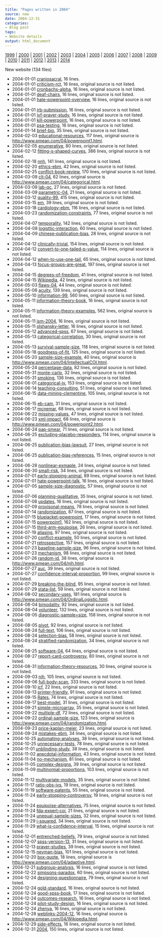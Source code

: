 ```yaml
---
title: "Pages written in 2004"
source: new
date: 2004-12-31
categories:
- Blog post
tags:
- Website details
output: html_document
---
```

 
[1999](http://new.pmean.com/1999/) | [2000](http://new.pmean.com/2000/) | [2001](http://new.pmean.com/2001/) | [2002](http://new.pmean.com/2002/) | [2003](http://new.pmean.com/2003/) | [2004](http://new.pmean.com/2004/) | [2005](http://new.pmean.com/2005/) | [2006](http://new.pmean.com/2006/) | [2007](http://new.pmean.com/2007/) | [2008](http://new.pmean.com/2008/) | [2009](http://new.pmean.com/2009/) | [2010](http://new.pmean.com/2010/) | [2011](http://new.pmean.com/2011/) | [2012](http://new.pmean.com/2012/) | [2013](http://new.pmean.com/2013/) | [2014](http://new.pmean.com/2014/)
 
New website (134 files)
 
+ 2004-01-01 [craniosacral](http://new.pmean.com/craniosacral/),  16 lines.  
+ 2004-01-01 [criticism-rct](http://new.pmean.com/criticism-rct/),  16 lines, original source is not listed.  
+ 2004-01-01 [cronbachs-alpha](http://new.pmean.com/cronbachs-alpha/),  16 lines, original source is not listed.  
+ 2004-01-01 [deaf-chairs](http://new.pmean.com/deaf-chairs/),  16 lines, original source is not listed.  
+ 2004-01-01 [hate-powerpoint-overview](http://new.pmean.com/hate-powerpoint-overview/),  16 lines, original source is not listed.  
+ 2004-01-01 [irb-submission](http://new.pmean.com/irb-submission/),  16 lines, original source is not listed.  
+ 2004-01-01 [ivf-prayer-study](http://new.pmean.com/ivf-prayer-study/),  16 lines, original source is not listed.  
+ 2004-01-01 [kill-powerpoint](http://new.pmean.com/kill-powerpoint/),  16 lines, original source is not listed.  
+ 2004-01-01 [psa-testing](http://new.pmean.com/psa-testing/),  16 lines, original source is not listed.  
+ 2004-01-14 [brief-bio](http://new.pmean.com/brief-bio/),  35 lines, original source is not listed.  
+ 2004-02-03 [educational-resources](http://new.pmean.com/educational-resources/),  117 lines, original source is http://www.pmean.com/04/powerpoint1.html.  
+ 2004-02-05 [enumerative](http://new.pmean.com/enumerative/),  80 lines, original source is not listed.  
+ 2004-02-12 [fitting-s-shaped-curves](http://new.pmean.com/fitting-s-shaped-curves/),  386 lines, original source is not listed.  
+ 2004-02-18 [nnh](http://new.pmean.com/nnh/),  141 lines, original source is not listed.  
+ 2004-02-20 [ethics-ebm](http://new.pmean.com/ethics-ebm/),  42 lines, original source is not listed.  
+ 2004-02-25 [conflict-book-review](http://new.pmean.com/conflict-book-review/),  170 lines, original source is not listed.  
+ 2004-03-09 [clt-04](http://new.pmean.com/clt-04/),  62 lines, original source is http://www.pmean.com/04/categorical.html.  
+ 2004-03-09 [lab-qc](http://new.pmean.com/lab-qc/),  27 lines, original source is not listed.  
+ 2004-03-09 [parametric-04](http://new.pmean.com/parametric-04/),  21 lines, original source is not listed.  
+ 2004-03-12 [quality-99](http://new.pmean.com/quality-99/),  415 lines, original source is not listed.  
+ 2004-03-15 [em](http://new.pmean.com/em/),  39 lines, original source is not listed.  
+ 2004-03-18 [cardiology-ebm](http://new.pmean.com/cardiology-ebm/),  116 lines, original source is not listed.  
+ 2004-03-23 [randomization-constraints](http://new.pmean.com/randomization-constraints/),  77 lines, original source is not listed.  
+ 2004-04-07 [temporality](http://new.pmean.com/temporality/),  142 lines, original source is not listed.  
+ 2004-04-08 [logisttic-interaction](http://new.pmean.com/logisttic-interaction/),  60 lines, original source is not listed.  
+ 2004-04-09 [chinese-publication-bias](http://new.pmean.com/chinese-publication-bias/),  28 lines, original source is not listed.  
+ 2004-04-12 [clinically-trivial](http://new.pmean.com/clinically-trivial/),  154 lines, original source is not listed.  
+ 2004-04-12 [convert-to-one-tailed-p-value](http://new.pmean.com/convert-to-one-tailed-p-value/),  114 lines, original source is not listed.  
+ 2004-04-12 [when-to-use-one-tail](http://new.pmean.com/when-to-use-one-tail/),  65 lines, original source is not listed.  
+ 2004-04-13 [focus-groups-are-great](http://new.pmean.com/focus-groups-are-great/),  197 lines, original source is not listed.  
+ 2004-04-15 [degrees-of-freedom](http://new.pmean.com/degrees-of-freedom/),  41 lines, original source is not listed.  
+ 2004-04-15 [Wikipedia](http://new.pmean.com/Wikipedia/),  42 lines, original source is not listed.  
+ 2004-05-03 [flaws-04](http://new.pmean.com/flaws-04/),  44 lines, original source is not listed.  
+ 2004-05-06 [acuity](http://new.pmean.com/acuity/),  139 lines, original source is not listed.  
+ 2004-05-10 [information-99](http://new.pmean.com/information-99/),  560 lines, original source is not listed.  
+ 2004-05-11 [information-theory-book](http://new.pmean.com/information-theory-book/),  16 lines, original source is not listed.  
+ 2004-05-11 [information-theory-examples](http://new.pmean.com/information-theory-examples/),  562 lines, original source is not listed.  
+ 2004-05-11 [jsm-2004](http://new.pmean.com/jsm-2004/),  16 lines, original source is not listed.  
+ 2004-05-11 [olshansky-letter](http://new.pmean.com/olshansky-letter/),  16 lines, original source is not listed.  
+ 2004-05-12 [advanced-spss](http://new.pmean.com/advanced-spss/),  67 lines, original source is not listed.  
+ 2004-05-13 [categorical-correlation](http://new.pmean.com/categorical-correlation/),  30 lines, original source is not listed.  
+ 2004-05-13 [survival-sample-size](http://new.pmean.com/survival-sample-size/),  118 lines, original source is not listed.  
+ 2004-05-18 [goodness-of-fit](http://new.pmean.com/goodness-of-fit/),  125 lines, original source is not listed.  
+ 2004-05-20 [sample-size-example](http://new.pmean.com/sample-size-example/),  40 lines, original source is http://www.pmean.com/04/IntellectualCOI.html.  
+ 2004-05-24 [percentage-data](http://new.pmean.com/percentage-data/),  82 lines, original source is not listed.  
+ 2004-05-31 [monte-carlo](http://new.pmean.com/monte-carlo/),  32 lines, original source is not listed.  
+ 2004-05-31 [smoking](http://new.pmean.com/smoking/),  136 lines, original source is not listed.  
+ 2004-06-01 [categorical-iv](http://new.pmean.com/categorical-iv/),  153 lines, original source is not listed.  
+ 2004-06-14 [teaching-consulting](http://new.pmean.com/teaching-consulting/),  51 lines, original source is not listed.  
+ 2004-06-15 [data-mining-clementine](http://new.pmean.com/data-mining-clementine/),  105 lines, original source is not listed.  
+ 2004-06-15 [eb-cam](http://new.pmean.com/eb-cam/),  31 lines, original source is not listed.  
+ 2004-06-17 [mcnemar](http://new.pmean.com/mcnemar/),  68 lines, original source is not listed.  
+ 2004-06-22 [missing-values](http://new.pmean.com/missing-values/),  47 lines, original source is not listed.  
+ 2004-06-23 [xml-impact](http://new.pmean.com/xml-impact/),  68 lines, original source is http://www.pmean.com/04/powerpoint2.html.  
+ 2004-06-24 [pap-smear](http://new.pmean.com/pap-smear/),  71 lines, original source is not listed.  
+ 2004-06-25 [excluding-placebo-responders](http://new.pmean.com/excluding-placebo-responders/),  114 lines, original source is not listed.  
+ 2004-06-25 [publication-bias-lawsuit](http://new.pmean.com/publication-bias-lawsuit/),  27 lines, original source is not listed.  
+ 2004-06-25 [publication-bias-references](http://new.pmean.com/publication-bias-references/),  15 lines, original source is not listed.  
+ 2004-06-28 [nonlinear-exmaple](http://new.pmean.com/nonlinear-exmaple/),  24 lines, original source is not listed.  
+ 2004-06-30 [small-risk](http://new.pmean.com/small-risk/),  34 lines, original source is not listed.  
+ 2004-07-01 [early-stopping-animal](http://new.pmean.com/early-stopping-animal/),  89 lines, original source is not listed.  
+ 2004-07-01 [hate-powerpoint-talk](http://new.pmean.com/hate-powerpoint-talk/),  16 lines, original source is not listed.  
+ 2004-07-05 [sample-size-diagnostic](http://new.pmean.com/sample-size-diagnostic/),  57 lines, original source is not listed.  
+ 2004-07-06 [planning-qualitative](http://new.pmean.com/planning-qualitative/),  35 lines, original source is not listed.  
+ 2004-07-08 [updates](http://new.pmean.com/updates/),  16 lines, original source is not listed.  
+ 2004-07-09 [provisonal-means](http://new.pmean.com/provisonal-means/),  78 lines, original source is not listed.  
+ 2004-07-14 [randomization](http://new.pmean.com/randomization/),  87 lines, original source is not listed.  
+ 2004-07-15 [bluejacket-powerpoint](http://new.pmean.com/bluejacket-powerpoint/),  17 lines, original source is not listed.  
+ 2004-07-15 [powerpoint1](http://new.pmean.com/powerpoint1/),  162 lines, original source is not listed.  
+ 2004-07-15 [third-arm-equipoise](http://new.pmean.com/third-arm-equipoise/),  26 lines, original source is not listed.  
+ 2004-07-19 [aliasing](http://new.pmean.com/aliasing/),  97 lines, original source is not listed.  
+ 2004-07-20 [conflict-example](http://new.pmean.com/conflict-example/),  50 lines, original source is not listed.  
+ 2004-07-21 [retrospective](http://new.pmean.com/retrospective/),  157 lines, original source is not listed.  
+ 2004-07-23 [baseline-sample-size](http://new.pmean.com/baseline-sample-size/),  96 lines, original source is not listed.  
+ 2004-07-23 [mechanism](http://new.pmean.com/mechanism/),  98 lines, original source is not listed.  
+ 2004-07-26 [random-id](http://new.pmean.com/random-id/),  38 lines, original source is http://www.pmean.com/04/nih.html.  
+ 2004-07-27 [auc](http://new.pmean.com/auc/),  39 lines, original source is not listed.  
+ 2004-07-27 [confidence-interval-proportion](http://new.pmean.com/confidence-interval-proportion/),  99 lines, original source is not listed.  
+ 2004-07-29 [breaking-the-blind](http://new.pmean.com/breaking-the-blind/),  95 lines, original source is not listed.  
+ 2004-07-29 [stata-list](http://new.pmean.com/stata-list/),  59 lines, original source is not listed.  
+ 2004-08-02 [secondary-uses](http://new.pmean.com/secondary-uses/),  181 lines, original source is http://www.pmean.com/04/OrdinalLogistic.html.  
+ 2004-08-04 [bimodality](http://new.pmean.com/bimodality/),  92 lines, original source is not listed.  
+ 2004-08-04 [volunteer](http://new.pmean.com/volunteer/),  132 lines, original source is not listed.  
+ 2004-08-05 [diagnostic-sample=size](http://new.pmean.com/diagnostic-sample=size/),  158 lines, original source is not listed.  
+ 2004-08-05 [pivot](http://new.pmean.com/pivot/),  92 lines, original source is not listed.  
+ 2004-08-24 [full-text](http://new.pmean.com/full-text/),  106 lines, original source is not listed.  
+ 2004-08-24 [selection-bias](http://new.pmean.com/selection-bias/),  58 lines, original source is not listed.  
+ 2004-08-24 [stratified-randomization](http://new.pmean.com/stratified-randomization/),  34 lines, original source is not listed.  
+ 2004-08-25 [software-04](http://new.pmean.com/software-04/),  64 lines, original source is not listed.  
+ 2004-08-27 [report-card-controversy](http://new.pmean.com/report-card-controversy/),  80 lines, original source is not listed.  
+ 2004-08-31 [information-theory-resources](http://new.pmean.com/information-theory-resources/),  30 lines, original source is not listed.  
+ 2004-09-03 [nih](http://new.pmean.com/nih/),  105 lines, original source is not listed.  
+ 2004-09-06 [full-body-scan](http://new.pmean.com/full-body-scan/),  333 lines, original source is not listed.  
+ 2004-09-10 [icf](http://new.pmean.com/icf/),  22 lines, original source is not listed.  
+ 2004-09-13 [printer-friendly](http://new.pmean.com/printer-friendly/),  91 lines, original source is not listed.  
+ 2004-09-15 [Rates](http://new.pmean.com/Rates/),  74 lines, original source is not listed.  
+ 2004-09-17 [best-model](http://new.pmean.com/best-model/),  31 lines, original source is not listed.  
+ 2004-09-21 [simple-microarray](http://new.pmean.com/simple-microarray/),  35 lines, original source is not listed.  
+ 2004-09-22 [multiple-df](http://new.pmean.com/multiple-df/),  72 lines, original source is not listed.  
+ 2004-09-22 [ordinal-sample-size](http://new.pmean.com/ordinal-sample-size/),  123 lines, original source is http://www.pmean.com/04/randomization.html.  
+ 2004-09-23 [price-kaplan-meier](http://new.pmean.com/price-kaplan-meier/),  23 lines, original source is not listed.  
+ 2004-09-24 [mistakes-ebm](http://new.pmean.com/mistakes-ebm/),  34 lines, original source is not listed.  
+ 2004-10-25 [automating-analyses](http://new.pmean.com/automating-analyses/),  38 lines, original source is not listed.  
+ 2004-10-25 [unnecessary-tests](http://new.pmean.com/unnecessary-tests/),  78 lines, original source is not listed.  
+ 2004-11-01 [unblinding-study](http://new.pmean.com/unblinding-study/),  38 lines, original source is not listed.  
+ 2004-11-02 [anecdotal-information](http://new.pmean.com/anecdotal-information/),  43 lines, original source is not listed.  
+ 2004-11-04 [no-mechanism](http://new.pmean.com/no-mechanism/),  81 lines, original source is not listed.  
+ 2004-11-05 [complex-designs](http://new.pmean.com/complex-designs/),  39 lines, original source is not listed.  
+ 2004-11-09 [multinomial-proportions](http://new.pmean.com/multinomial-proportions/),  103 lines, original source is not listed.  
+ 2004-11-12 [multivariate-models](http://new.pmean.com/multivariate-models/),  35 lines, original source is not listed.  
+ 2004-11-17 [ratio-obs-ivs](http://new.pmean.com/ratio-obs-ivs/),  19 lines, original source is not listed.  
+ 2004-11-19 [software-patents](http://new.pmean.com/software-patents/),  55 lines, original source is not listed.  
+ 2004-11-24 [early-stopping-controversy](http://new.pmean.com/early-stopping-controversy/),  19 lines, original source is not listed.  
+ 2004-11-24 [equipoise-alternatives](http://new.pmean.com/equipoise-alternatives/),  75 lines, original source is not listed.  
+ 2004-11-24 [fda-expert-coi](http://new.pmean.com/fda-expert-coi/),  21 lines, original source is not listed.  
+ 2004-11-24 [unequal-sample-sizes](http://new.pmean.com/unequal-sample-sizes/),  32 lines, original source is not listed.  
+ 2004-11-29 [i-squared](http://new.pmean.com/i-squared/),  34 lines, original source is not listed.  
+ 2004-11-29 [what-is-confidence-interval](http://new.pmean.com/what-is-confidence-interval/),  15 lines, original source is not listed.  
+ 2004-12-01 [entrenched-beliefs](http://new.pmean.com/entrenched-beliefs/),  79 lines, original source is not listed.  
+ 2004-12-07 [spss-version-13](http://new.pmean.com/spss-version-13/),  31 lines, original source is not listed.  
+ 2004-12-13 [prayer-studies](http://new.pmean.com/prayer-studies/),  39 lines, original source is not listed.  
+ 2004-12-15 [neyman-bias](http://new.pmean.com/neyman-bias/),  101 lines, original source is not listed.  
+ 2004-12-20 [box-quote](http://new.pmean.com/box-quote/),  18 lines, original source is http://www.pmean.com/04/adaptive.html.  
+ 2004-12-21 [subgroup-analysis](http://new.pmean.com/subgroup-analysis/),  16 lines, original source is not listed.  
+ 2004-12-22 [simpsons-paradox](http://new.pmean.com/simpsons-paradox/),  60 lines, original source is not listed.  
+ 2004-12-24 [designing-questionnaire](http://new.pmean.com/designing-questionnaire/),  79 lines, original source is not listed.  
+ 2004-12-24 [gold-standard](http://new.pmean.com/gold-standard/),  16 lines, original source is not listed.  
+ 2004-12-24 [good-spss-book](http://new.pmean.com/good-spss-book/),  17 lines, original source is not listed.  
+ 2004-12-24 [outcomes-research](http://new.pmean.com/outcomes-research/),  16 lines, original source is not listed.  
+ 2004-12-24 [pilot-study-design](http://new.pmean.com/pilot-study-design/),  16 lines, original source is not listed.  
+ 2004-12-24 [zhenya](http://new.pmean.com/zhenya/),  16 lines, original source is not listed.  
+ 2004-12-28 [weblinks-2004-12](http://new.pmean.com/weblinks-2004-12/),  16 lines, original source is http://www.pmean.com/04/Wikipedia.html.  
+ 2004-12-29 [side-effects](http://new.pmean.com/side-effects/),  16 lines, original source is not listed.  
+ 2004-12-31 [2004](http://new.pmean.com/2004/),  150 lines, original source is not listed.
 
